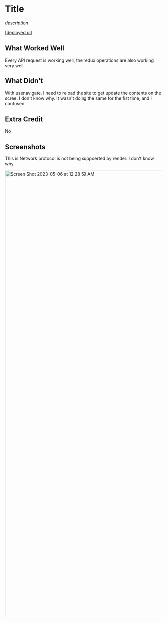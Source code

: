 # Title

*description*

[[deployed url](https://platformending.onrender.com/)

## What Worked Well
Every API request is working well, the redux operations are also working very well. 

## What Didn't
With usenavigate, I need to reload the site to get update the contents on the scree. I don't know why. It wasn't doing the same for the fist time, and  I confused 
## Extra Credit
No
## Screenshots
This is Network protocol is not being suppoerted by render. I don't know why

<img width="1440" alt="Screen Shot 2023-05-06 at 12 28 59 AM" src="https://user-images.githubusercontent.com/111414464/236599802-555379ee-3c5e-4700-8235-b58321d05779.png">
